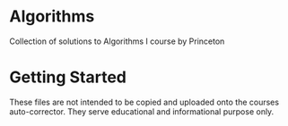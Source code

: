 # Algorithms
Collection of solutions to Algorithms I course by Princeton

# Getting Started
These files are not intended to be copied and uploaded onto the courses auto-corrector.
They serve educational and informational purpose only.
